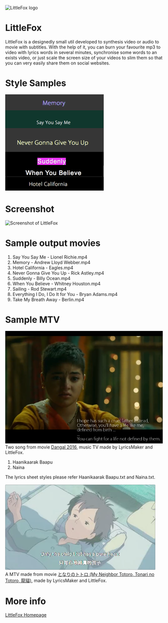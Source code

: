 ![LittleFox logo](http://sevenuc.com/images/littlefox/logo.png) <br />

# LittleFox 

LittleFox  is a designedly small util developed to synthesis video or audio to movie with subtitles. With the help of it, you can burn your favourite mp3 to video with lyrics words in several minutes, synchronise some words to an exists video, or just scale the screen size of your videos to slim them so that you can very easily share them on social websites. <br />


Style Samples
========
![Style Samples of LittleFox](styles.png) <br />


Screenshot
========
![Screenshot of LittleFox](http://sevenuc.com/images/littlefox/1.png) <br />


Sample output movies
========
1. Say You Say Me - Lionel Richie.mp4 <br />
2. Memory - Andrew Lloyd Webber.mp4 <br />
3. Hotel California - Eagles.mp4 <br />
4. Never Gonna Give You Up - Rick Astley.mp4 <br />
5. Suddenly - Billy Ocean.mp4 <br />
6. When You Believe - Whitney Houston.mp4 <br />
7. Sailing - Rod Stewart.mp4 <br />
8. Everything I Do, I Do It for You - Bryan Adams.mp4 <br />
9. Take My Breath Away - Berlin.mp4 <br />


Sample MTV
========
![movies sample of LittleFox](DANGAL.png) <br />
Two song from movie [Dangal 2016](https://www.imdb.com/title/tt5074352/), music TV made by LyricsMaker and LittleFox. <br />
1. Haanikaarak Baapu <br />
2. Naina <br />

The lyrics sheet styles please refer Haanikaarak Baapu.txt and Naina.txt. <br />


![movies sample of LittleFox](Totoro.png) <br />
A MTV made from movie [となりのトトロ (My Neighbor Totoro, Tonari no Totoro, 龍貓)](https://www.imdb.com/title/tt0096283/), made by LyricsMaker and LittleFox. <br />



More info
========
[LittleFox Homepage](http://sevenuc.com/en/littlefox.html) <br />


